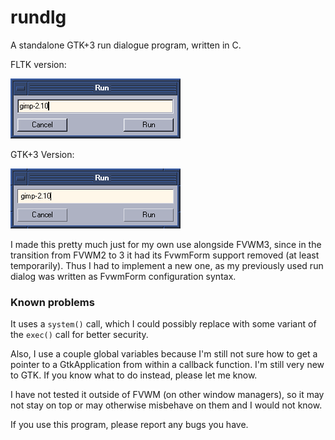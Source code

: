 # rundlg

A standalone GTK+3 run dialogue program, written in C.

FLTK version:

![Screenshot of the run dialogue window (FLTK version)](/screenshot-fltk.png?raw=true)

GTK+3 Version:

![Screenshot of the run dialogue window (GTK+3 version)](/screenshot-gtk3.png?raw=true)

I made this pretty much just for my own use alongside FVWM3, since in
the transition from FVWM2 to 3 it had its FvwmForm support removed (at least
temporarily). Thus I had to implement a new one, as my previously used run
dialog was written as FvwmForm configuration syntax.

### Known problems

It uses a `system()` call, which I could possibly replace with some variant of
the `exec()` call for better security. 

Also, I use a couple global variables because I'm still not sure how to get a
pointer to a GtkApplication from within a callback function. I'm still very
new to GTK. If you know what to do instead, please let me know.

I have not tested it outside of FVWM (on other window managers), so it may not
stay on top or may otherwise misbehave on them and I would not know.

If you use this program, please report any bugs you have.

